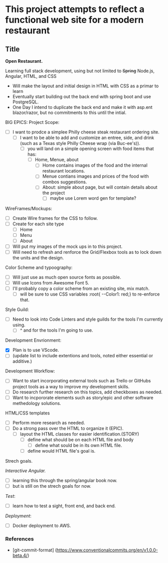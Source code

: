 # This project attempts to reflect a functional web site for a modern restaurant

## Title

**Open Restaurant.**

Learning full stack development, using but not limited to ~~Spring~~ Node.js, Angular, HTML, and CSS

* Will make the layout and initial design in HTML with CSS as a primar to learn
* Eventually start building out the back end with spring boot and use PostgreSQL.
* One Day I intend to duplicate the back end and make it with asp.ent blazor/razor, but no commitments to this until the intial.

BIG EPICS:
Project Scope:

* [ ] I want to prodce a simplee Philly cheese steak restaurant ordering site.
  * [ ] I want to be able to add and customize an entree, side, and drink (such as a Texas style Philly Cheese wrap (via Buc-ee's)).
    * [ ] you will land on a simple opening screen with food items that has:
      * [ ] Home, Menue, about
        * [ ] Home contains images of the food and the internal restaurant locations.
        * [ ] Menue contians images and prices of the food with combos suggestions.
        * [ ] About: simple about page, but will contain details about the project
          * [ ] maybe use Lorem word gen for template?

WireFrames/Mockups:

* [ ] Create Wire frames for the CSS to follow.
* [ ] Create for each site type
  * [ ] Home
  * [ ] Menu
  * [ ] About
* [ ] Will put my images of the mock ups in to this project.
* [ ] Will need to refresh and renforce the Grid/Flexbox tools as to lock down the units and the design.

Color Scheme and typoography:

* [ ] Will just use as much open source fonts as possible.
* [ ] Will use Icons from Awesome Font 5.
* [ ] I'll probably copy a color scheme from an existing site, mix match.
  * [ ] will be sure to use CSS variables :root{ --Color1: red;} to re-enforce that.

Style Guild:

* [ ] Need to look into Code Linters and style guilds for the tools I'm currently using.
  * [ ] ^ and for the tools I'm going to use.

Development Envrionment:

* [x] Plan is to use VScode.
* [ ] (update list to include extentions and tools, noted either essential or additive.)

Development Workflow:

* [ ] Want to start incorporating external tools such as Trello or GitHubs project tools as a way to improve my development skills.
* [ ] Do research further research on this topics, add checkboxes as needed.
* [ ] Want to incpororate elements such as story/epic and other software methedology solutions.

HTML/CSS templates

* [ ] Perform more research as needed.
* [ ] Do a strong pass over the HTML to organize it (EPIC).
  * [ ] layout the HTML classes for easier identification.(STORY)
    * [ ] define what should be on each HTML file and body
      * [ ] define what sould be in its own HTML file.
    * [ ] define would HTML file's goal is.

Strech goals.

*Interactive Angular.*

* [ ] learning this through the spring/angular book now.
* [ ] but is still on the strech goals for now.

*Test*:

* [ ] learn how to test a sight, front end, and back end.

*Deployment*:

* [ ] Docker deployment to AWS.


### References

- [git-commit-format] (https://www.conventionalcommits.org/en/v1.0.0-beta.4/)